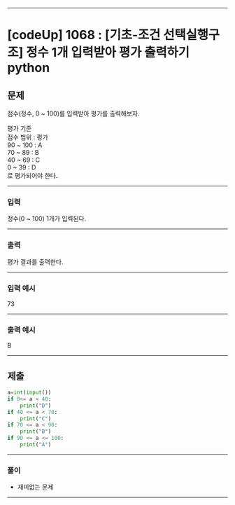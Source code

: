 
---

# [codeUp] 1068 : [기초-조건 선택실행구조] 정수 1개 입력받아 평가 출력하기 python


## 문제
 

점수(정수, 0 ~ 100)를 입력받아 평가를 출력해보자.


평가 기준   
점수 범위 : 평가   
 90 ~ 100 : A    
 70 ~   89 : B   
 40 ~   69 : C   
   0 ~   39 : D   
로 평가되어야 한다.




---
### 입력 


정수(0 ~ 100) 1개가 입력된다.



---
### 출력   

평가 결과를 출력한다.

---
### 입력 예시

73

---
### 출력 예시

B

---
제출
---
```python
a=int(input())
if 0<= a < 40:
    print("D")
if 40 <= a < 70:
    print("C")
if 70 <= a < 90:
    print("B")
if 90 <= a <= 100:
    print("A")
```

---
### 풀이
* 재미없는 문제
---
